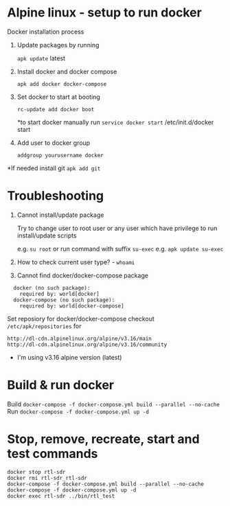 # Alpine linux - setup to run docker

Docker installation process

1. Update packages by running 

    ``apk update``
latest
2. Install docker and docker compose 

    ``apk add docker docker-compose``

3. Set docker to start at booting
    
    ``rc-update add docker boot``

    *to start docker manually run ``service docker start`` /etc/init.d/docker start


4. Add user to docker group

    ``addgroup yourusername docker``

*If needed install git ``apk add git``

# Troubleshooting 
1. Cannot install/update package 
    
    Try to change user to root user or any user which have privilege to run install/update scripts

    e.g. ``su root`` or run command with suffix ``su-exec`` e.g. ``apk update su-exec``
2. How to check current user type? -  ``whoami``
3. Cannot find docker/docker-compose package
```
  docker (no such package):
    required by: world[docker]
  docker-compose (no such package):
    required by: world[docker-compose]
```
Set reposiory for docker/docker-compose
checkout `` /etc/apk/repositories`` for
 ```
http://dl-cdn.alpinelinux.org/alpine/v3.16/main
http://dl-cdn.alpinelinux.org/alpine/v3.16/community
``` 
* I'm using v3.16 alpine version (latest)


# Build & run docker 

Build ``docker-compose -f docker-compose.yml build --parallel --no-cache``
Run ``docker-compose -f docker-compose.yml up -d``

# Stop, remove, recreate, start and test commands
```
docker stop rtl-sdr
docker rmi rtl-sdr_rtl-sdr
docker-compose -f docker-compose.yml build --parallel --no-cache
docker-compose -f docker-compose.yml up -d
docker exec rtl-sdr ../bin/rtl_test
```